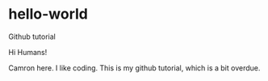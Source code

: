 # hello-world
Github tutorial

Hi Humans!

Camron here. I like coding. This is my github tutorial, which is a bit overdue.
